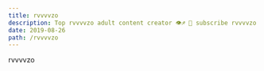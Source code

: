 ```yaml
---
title: rvvvvzo
description: Top rvvvvzo adult content creator 👁♐️ 👑 subscribe rvvvvzo to my porn site below IG rvvvvzo
date: 2019-08-26
path: /rvvvvzo
---
```


rvvvvzo